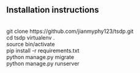 ## Installation instructions<br>
<br>
git clone https://github.com/jianmyphy123/tsdp.git <br>
cd tsdp
virtualenv .<br>
source bin/activate<br>
pip install -r requirements.txt<br>
python manage.py migrate<br>
python manage.py runserver<br>
